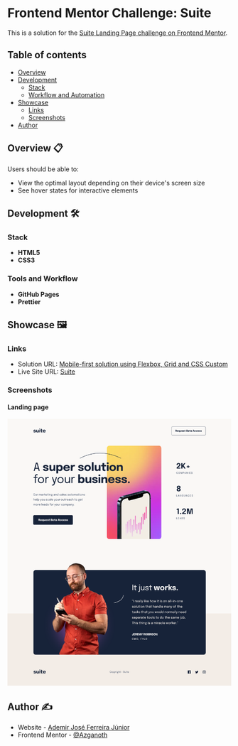 # Frontend Mentor Challenge: Suite

This is a solution for the [Suite Landing Page challenge on Frontend Mentor](https://www.frontendmentor.io/challenges/suite-landing-page-tj_eaU-Ra).

## Table of contents

- [Overview](#overview)
- [Development](#development)
  - [Stack](#stack)
  - [Workflow and Automation](#workflow-and-automation)
- [Showcase](#showcase)
  - [Links](#links)
  - [Screenshots](#screenshots)
- [Author](#author)

## <a name="overview">Overview 📋</a>

Users should be able to:

- View the optimal layout depending on their device's screen size
- See hover states for interactive elements

## <a name="development">Development 🛠️</a>

### Stack

- **HTML5**
- **CSS3**

### Tools and Workflow

- **GitHub Pages**
- **Prettier**

## <a name="showcase">Showcase 🖼️</a>

### Links

- Solution URL: [Mobile-first solution using Flexbox, Grid and CSS Custom](https://www.frontendmentor.io/solutions/mobilefirst-solution-using-flexbox-grid-and-css-custom-properties-LMpqxN_gqc)
- Live Site URL: [Suite](https://azganoth.github.io/suite-landing-page/)

### Screenshots

#### Landing page

![](/screenshot.png)

## <a name="author">Author ✍️</a>

- Website - [Ademir José Ferreira Júnior](https://github.com/Azganoth)
- Frontend Mentor - [@Azganoth](https://www.frontendmentor.io/profile/Azganoth)
